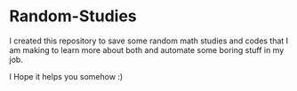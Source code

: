 # Random-Studies
I created this repository to save some random math studies and codes that I am making to learn more about both and automate some boring stuff in my job.


I Hope it helps you somehow :)
